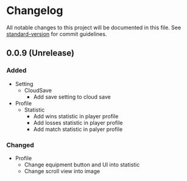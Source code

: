 # Changelog

All notable changes to this project will be documented in this file. See [standard-version](https://github.com/conventional-changelog/standard-version) for commit guidelines.

## 0.0.9 (Unrelease)
### Added
- Setting
  - CloudSave
    - Add save setting to cloud save
- Profile
  - Statistic
    - Add wins statistic in player profile
    - Add losses statistic in player profile
    - Add match statistic in palyer profile
### Changed
- Profile
  - Change equipment button and UI into statistic 
  - Change scroll view into image
